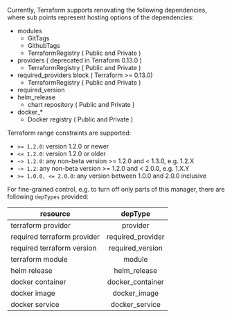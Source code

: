 Currently, Terraform supports renovating the following dependencies, where sub points represent hosting options of the dependencies:

- modules
  - GitTags
  - GithubTags
  - TerraformRegistry ( Public and Private )
- providers ( deprecated in Terraform 0.13.0 )
  - TerraformRegistry ( Public and Private )
- required_providers block ( Terraform >= 0.13.0)
  - TerraformRegistry ( Public and Private )
- required_version
- helm_release
  - chart repository ( Public and Private )
- docker\_\*
  - Docker registry ( Public and Private )

Terraform range constraints are supported:

- `>= 1.2.0`: version 1.2.0 or newer
- `<= 1.2.0`: version 1.2.0 or older
- `~> 1.2.0`: any non-beta version >= 1.2.0 and < 1.3.0, e.g. 1.2.X
- `~> 1.2`: any non-beta version >= 1.2.0 and < 2.0.0, e.g. 1.X.Y
- `>= 1.0.0, <= 2.0.0`: any version between 1.0.0 and 2.0.0 inclusive

For fine-grained control, e.g. to turn off only parts of this manager, there are following `depTypes` provided:

| resource                    |      depType      |
| --------------------------- | :---------------: |
| terraform provider          |     provider      |
| required terraform provider | required_provider |
| required terraform version  | required_version  |
| terraform module            |      module       |
| helm release                |   helm_release    |
| docker container            | docker_container  |
| docker image                |   docker_image    |
| docker service              |  docker_service   |
